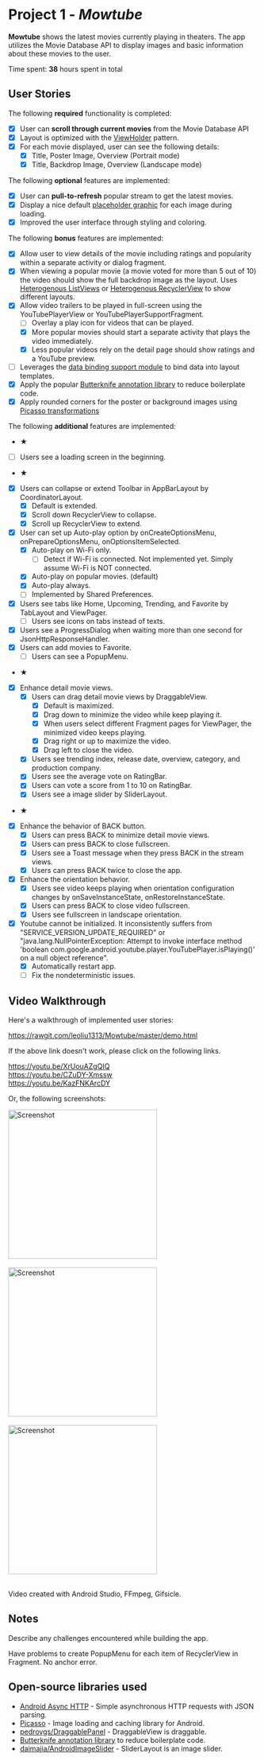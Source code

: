 # Project 1 - *Mowtube*

**Mowtube** shows the latest movies currently playing in theaters. The app utilizes the Movie Database API to display images and basic information about these movies to the user.

Time spent: **38** hours spent in total

## User Stories

The following **required** functionality is completed:

* [x] User can **scroll through current movies** from the Movie Database API
* [x] Layout is optimized with the [ViewHolder](http://guides.codepath.com/android/Using-an-ArrayAdapter-with-ListView#improving-performance-with-the-viewholder-pattern) pattern.
* [x] For each movie displayed, user can see the following details:
  * [x] Title, Poster Image, Overview (Portrait mode)
  * [x] Title, Backdrop Image, Overview (Landscape mode)

The following **optional** features are implemented:

* [x] User can **pull-to-refresh** popular stream to get the latest movies.
* [x] Display a nice default [placeholder graphic](http://guides.codepath.com/android/Displaying-Images-with-the-Picasso-Library#configuring-picasso) for each image during loading.
* [x] Improved the user interface through styling and coloring.

The following **bonus** features are implemented:

* [x] Allow user to view details of the movie including ratings and popularity within a separate activity or dialog fragment.
* [x] When viewing a popular movie (a movie voted for more than 5 out of 10) the video should show the full backdrop image as the layout.  Uses [Heterogenous ListViews](http://guides.codepath.com/android/Implementing-a-Heterogenous-ListView) or [Heterogenous RecyclerView](http://guides.codepath.com/android/Heterogenous-Layouts-inside-RecyclerView) to show different layouts.
* [x] Allow video trailers to be played in full-screen using the YouTubePlayerView or YouTubePlayerSupportFragment.
    * [ ] Overlay a play icon for videos that can be played.
    * [x] More popular movies should start a separate activity that plays the video immediately.
    * [x] Less popular videos rely on the detail page should show ratings and a YouTube preview.
* [ ] Leverages the [data binding support module](http://guides.codepath.com/android/Applying-Data-Binding-for-Views) to bind data into layout templates.
* [x] Apply the popular [Butterknife annotation library](http://guides.codepath.com/android/Reducing-View-Boilerplate-with-Butterknife) to reduce boilerplate code.
* [x] Apply rounded corners for the poster or background images using [Picasso transformations](https://guides.codepath.com/android/Displaying-Images-with-the-Picasso-Library#other-transformations)

The following **additional** features are implemented:

* ★
* [ ] Users see a loading screen in the beginning.
* ★
* [x] Users can collapse or extend Toolbar in AppBarLayout by CoordinatorLayout.
    * [x] Default is extended.
    * [x] Scroll down RecyclerView to collapse.
    * [x] Scroll up RecyclerView to extend.
* [x] User can set up Auto-play option by onCreateOptionsMenu, onPrepareOptionsMenu, onOptionsItemSelected.
    * [x] Auto-play on Wi-Fi only.
        * [ ] Detect if Wi-Fi is connected. Not implemented yet. Simply assume Wi-Fi is NOT connected.
    * [x] Auto-play on popular movies. (default)
    * [x] Auto-play always.
    * [ ] Implemented by Shared Preferences.
* [x] Users see tabs like Home, Upcoming, Trending, and Favorite by TabLayout and ViewPager.
    * [ ] Users see icons on tabs instead of texts.
* [x] Users see a ProgressDialog when waiting more than one second for JsonHttpResponseHandler.
* [x] Users can add movies to Favorite.
    * [ ] Users can see a PopupMenu. 
* ★
* [x] Enhance detail movie views.
    * [x] Users can drag detail movie views by DraggableView.
        * [x] Default is maximized.
        * [x] Drag down to minimize the video while keep playing it.
        * [x] When users select different Fragment pages for ViewPager, the minimized video keeps playing.
        * [x] Drag right or up to maximize the video.
        * [x] Drag left to close the video.
    * [x] Users see trending index, release date, overview, category, and production company.
    * [x] Users see the average vote on RatingBar.
    * [x] Users can vote a score from 1 to 10 on RatingBar.
    * [x] Users see a image slider by SliderLayout.
* ★
* [x] Enhance the behavior of BACK button.
    * [x] Users can press BACK to minimize detail movie views. 
    * [x] Users can press BACK to close fullscreen. 
    * [x] Users see a Toast message when they press BACK in the stream views.
    * [x] Users can press BACK twice to close the app. 
* [x] Enhance the orientation behavior.
    * [x] Users see video keeps playing when orientation configuration changes by onSaveInstanceState, onRestoreInstanceState.
    * [x] Users can press BACK to close video fullscreen. 
    * [x] Users see fullscreen in landscape orientation. 
* [x] Youtube cannot be initialized. It inconsistently suffers from "SERVICE_VERSION_UPDATE_REQUIRED" or "java.lang.NullPointerException: Attempt to invoke interface method 'boolean com.google.android.youtube.player.YouTubePlayer.isPlaying()' on a null object reference".
    * [x] Automatically restart app. 
    * [ ] Fix the nondeterministic issues.

## Video Walkthrough

Here's a walkthrough of implemented user stories:

https://rawgit.com/leoliu1313/Mowtube/master/demo.html
<br>

If the above link doesn't work, please click on the following links.

https://youtu.be/XrUouAZgQIQ
<br>
https://youtu.be/CZuDY-Xmssw
<br>
https://youtu.be/KazFNKArcDY
<br>

Or, the following screenshots:

<img src='https://raw.githubusercontent.com/leoliu1313/Mowtube/master/week1demo1.jpg' title='Screenshot' width="300" alt='Screenshot' /><br><br>
<img src='https://raw.githubusercontent.com/leoliu1313/Mowtube/master/week1demo2.jpg' title='Screenshot' width="300" alt='Screenshot' /><br><br>
<img src='https://raw.githubusercontent.com/leoliu1313/Mowtube/master/week1demo3.jpg' title='Screenshot' width="300" alt='Screenshot' /><br><br>

Video created with Android Studio, FFmpeg, Gifsicle.

## Notes

Describe any challenges encountered while building the app.

Have problems to create PopupMenu for each item of RecyclerView in Fragment. No anchor error.

## Open-source libraries used

- [Android Async HTTP](https://github.com/loopj/android-async-http) - Simple asynchronous HTTP requests with JSON parsing.
- [Picasso](http://square.github.io/picasso/) - Image loading and caching library for Android.
- [pedrovgs/DraggablePanel](https://github.com/pedrovgs/DraggablePanel) - DraggableView is draggable.
- [Butterknife annotation library](http://guides.codepath.com/android/Reducing-View-Boilerplate-with-Butterknife) to reduce boilerplate code.
- [daimajia/AndroidImageSlider](https://github.com/daimajia/AndroidImageSlider) - SliderLayout is an image slider.
